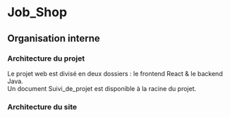 # Job_Shop

## Organisation interne

### Architecture du projet 
Le projet web est divisé en deux dossiers : le frontend React & le backend Java.    
Un document Suivi_de_projet est disponible à la racine du projet.  

### Architecture du site
